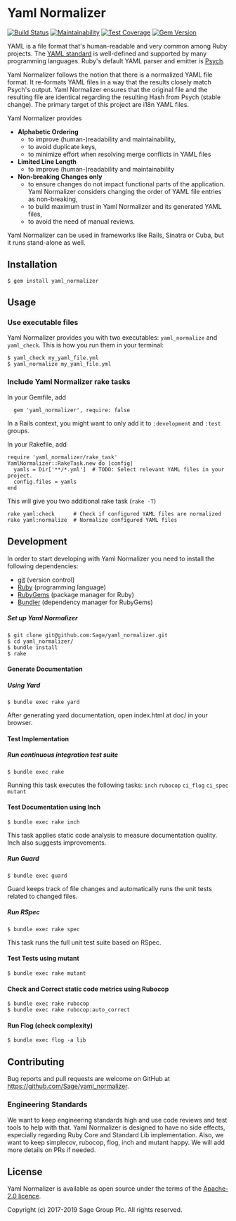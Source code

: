 # Yaml Normalizer

[![Build Status](https://travis-ci.org/Sage/yaml_normalizer.svg?branch=master)](https://travis-ci.org/Sage/yaml_normalizer)
[![Maintainability](https://api.codeclimate.com/v1/badges/8dccb6c06fcd8bc0e587/maintainability)](https://codeclimate.com/github/Sage/yaml_normalizer/maintainability)
[![Test Coverage](https://api.codeclimate.com/v1/badges/8dccb6c06fcd8bc0e587/test_coverage)](https://codeclimate.com/github/Sage/yaml_normalizer/test_coverage)
[![Gem Version](https://badge.fury.io/rb/yaml_normalizer.svg)](https://badge.fury.io/rb/yaml_normalizer)

YAML is a file format that's human-readable and very common among Ruby projects.
The [YAML standard](http://yaml.org/) is well-defined and supported by many
programming languages. Ruby's default YAML parser and emitter is
[Psych](https://github.com/ruby/psych#psych).

Yaml Normalizer follows the notion that there is a normalized YAML file
format. It re-formats YAML files in a way that the results closely match Psych's
output. Yaml Normalizer ensures that the original file and the resulting
file are identical regarding the resulting Hash from Psych (stable change). The
primary target of this project are i18n YAML files.

Yaml Normalizer provides
* **Alphabetic Ordering**
  * to improve (human-)readability and maintainability,
  * to avoid duplicate keys,
  * to minimize effort when resolving merge conflicts in YAML files
* **Limited Line Length**
  * to improve (human-)readability and maintainability
* **Non-breaking Changes only**
  * to ensure changes do not impact functional parts of the application.
    Yaml Normalizer considers changing the order of YAML file entries as
    non-breaking,
  * to build maximum trust in Yaml Normalizer and its generated YAML files,
  * to avoid the need of manual reviews.

Yaml Normalizer can be used in frameworks like Rails, Sinatra or Cuba, but
it runs stand-alone as well.

## Installation
    $ gem install yaml_normalizer

## Usage
### Use executable files
Yaml Normalizer provides you with two executables: `yaml_normalize` and `yaml_check`.
This is how you run them in your terminal:

    $ yaml_check my_yaml_file.yml
    $ yaml_normalize my_yaml_file.yml

### Include Yaml Normalizer rake tasks
In your Gemfile, add

      gem 'yaml_normalizer', require: false
In a Rails context, you might want to only add it to `:development` and `:test` groups.

In your Rakefile, add

    require 'yaml_normalizer/rake_task'
    YamlNormalizer::RakeTask.new do |config|
      yamls = Dir['**/*.yml']  # TODO: Select relevant YAML files in your project.
      config.files = yamls
    end

This will give you two additional rake task (`rake -T`)

    rake yaml:check      # Check if configured YAML files are normalized
    rake yaml:normalize  # Normalize configured YAML files


## Development

In order to start developing with Yaml Normalizer you need to install the following dependencies:
* [git](https://git-scm.com/downloads) (version control)
* [Ruby](https://www.ruby-lang.org/en/documentation/installation/) (programming language)
* [RubyGems](https://rubygems.org/pages/download) (package manager for Ruby)
* [Bundler](http://bundler.io/) (dependency manager for RubyGems)

##### Set up Yaml Normalizer
    $ git clone git@github.com:Sage/yaml_normalizer.git
    $ cd yaml_normalizer/
    $ bundle install
    $ rake

#### Generate Documentation
##### Using Yard
    $ bundle exec rake yard
After generating yard documentation, open index.html at doc/ in your browser.

#### Test Implementation
##### Run continuous integration test suite
    $ bundle exec rake
Running this task executes the following tasks: `inch` `rubocop` `ci_flog` `ci_spec` `mutant`

#### Test Documentation using Inch
    $ bundle exec rake inch
This task applies static code analysis to measure documentation quality. Inch also suggests improvements.

##### Run Guard
    $ bundle exec guard
Guard keeps track of file changes and automatically runs the unit tests related to changed files.

##### Run RSpec
    $ bundle exec rake spec
This task runs the full unit test suite based on RSpec. 

#### Test Tests using mutant
    $ bundle exec rake mutant

#### Check and Correct static code metrics using Rubocop
    $ bundle exec rake rubocop
    $ bundle exec rake rubocop:auto_correct

#### Run Flog (check complexity)
    $ bundle exec flog -a lib

## Contributing
Bug reports and pull requests are welcome on GitHub at
https://github.com/Sage/yaml_normalizer.

### Engineering Standards
We want to keep engineering standards high and use code reviews and test tools
to help with that. Yaml Normalizer is designed to have no side effects,
especially regarding Ruby Core and Standard Lib implementation. Also, we want to
keep simplecov, rubocop, flog, inch and mutant happy. We will add more details
on PRs if needed.

## License
Yaml Normalizer is available as open source under the terms of the
[Apache-2.0 licence](https://github.com/Sage/yaml_normalizer/blob/master/LICENSE).

Copyright (c) 2017-2019 Sage Group Plc. All rights reserved.
